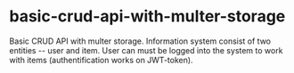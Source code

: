 # basic-crud-api-with-multer-storage
Basic CRUD API with multer storage. 
Information system consist of two entities -- user and item. 
User can must be logged into the system to work with items (authentification works on JWT-token).
